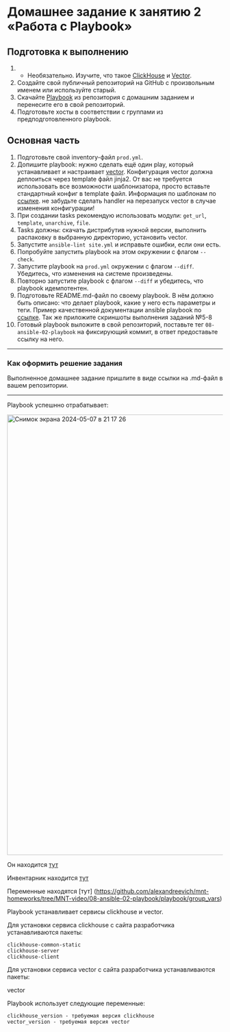 # Домашнее задание к занятию 2 «Работа с Playbook»

## Подготовка к выполнению

1. * Необязательно. Изучите, что такое [ClickHouse](https://www.youtube.com/watch?v=fjTNS2zkeBs) и [Vector](https://www.youtube.com/watch?v=CgEhyffisLY).
2. Создайте свой публичный репозиторий на GitHub с произвольным именем или используйте старый.
3. Скачайте [Playbook](./playbook/) из репозитория с домашним заданием и перенесите его в свой репозиторий.
4. Подготовьте хосты в соответствии с группами из предподготовленного playbook.

## Основная часть

1. Подготовьте свой inventory-файл `prod.yml`.
2. Допишите playbook: нужно сделать ещё один play, который устанавливает и настраивает [vector](https://vector.dev). Конфигурация vector должна деплоиться через template файл jinja2. От вас не требуется использовать все возможности шаблонизатора, просто вставьте стандартный конфиг в template файл. Информация по шаблонам по [ссылке](https://www.dmosk.ru/instruktions.php?object=ansible-nginx-install). не забудьте сделать handler на перезапуск vector в случае изменения конфигурации!
3. При создании tasks рекомендую использовать модули: `get_url`, `template`, `unarchive`, `file`.
4. Tasks должны: скачать дистрибутив нужной версии, выполнить распаковку в выбранную директорию, установить vector.
5. Запустите `ansible-lint site.yml` и исправьте ошибки, если они есть.
6. Попробуйте запустить playbook на этом окружении с флагом `--check`.
7. Запустите playbook на `prod.yml` окружении с флагом `--diff`. Убедитесь, что изменения на системе произведены.
8. Повторно запустите playbook с флагом `--diff` и убедитесь, что playbook идемпотентен.
9. Подготовьте README.md-файл по своему playbook. В нём должно быть описано: что делает playbook, какие у него есть параметры и теги. Пример качественной документации ansible playbook по [ссылке](https://github.com/opensearch-project/ansible-playbook). Так же приложите скриншоты выполнения заданий №5-8
10. Готовый playbook выложите в свой репозиторий, поставьте тег `08-ansible-02-playbook` на фиксирующий коммит, в ответ предоставьте ссылку на него.

---

### Как оформить решение задания

Выполненное домашнее задание пришлите в виде ссылки на .md-файл в вашем репозитории.

---
Playbook успешнно отрабатывает: 

<img width="1029" alt="Снимок экрана 2024-05-07 в 21 17 26" src="https://github.com/alexandreevich/mnt-homeworks/assets/109306886/0b15d575-33b3-44c5-aa0a-bfad910af3d9">


Он находится [тут](https://github.com/alexandreevich/mnt-homeworks/blob/MNT-video/08-ansible-02-playbook/playbook/all.yml) 

Инвентарник находится [тут](https://github.com/alexandreevich/mnt-homeworks/blob/MNT-video/08-ansible-02-playbook/playbook/inventory/prod.yml)

 Переменные находятся [тут] (https://github.com/alexandreevich/mnt-homeworks/tree/MNT-video/08-ansible-02-playbook/playbook/group_vars)

Playbook устанавливает сервисы clickhouse и vector.

Для установки сервиса clickhouse с сайта разработчика устанавливаются пакеты:

    clickhouse-common-static
    clickhouse-server
    clickhouse-client

Для установки сервиса vector с сайта разработчика устанавливаются пакеты:

vector


Playbook использует следующие переменные:

    clickhouse_version - требуемая версия clickhouse
    vector_version - требуемая версия vector
